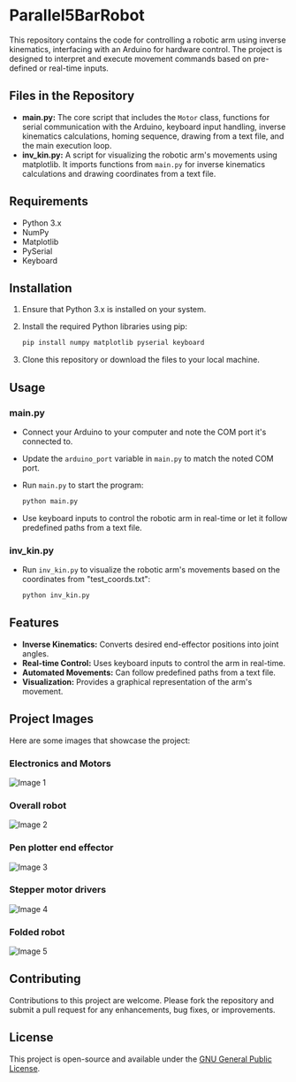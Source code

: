 # Parallel5BarRobot

This repository contains the code for controlling a robotic arm using inverse kinematics, interfacing with an Arduino for hardware control. The project is designed to interpret and execute movement commands based on pre-defined or real-time inputs.

## Files in the Repository

- **main.py:** The core script that includes the `Motor` class, functions for serial communication with the Arduino, keyboard input handling, inverse kinematics calculations, homing sequence, drawing from a text file, and the main execution loop.
- **inv_kin.py:** A script for visualizing the robotic arm's movements using matplotlib. It imports functions from `main.py` for inverse kinematics calculations and drawing coordinates from a text file.

## Requirements

- Python 3.x
- NumPy
- Matplotlib
- PySerial
- Keyboard

## Installation

1. Ensure that Python 3.x is installed on your system.
2. Install the required Python libraries using pip:

    ```bash
    pip install numpy matplotlib pyserial keyboard
    ```

3. Clone this repository or download the files to your local machine.

## Usage

### main.py

- Connect your Arduino to your computer and note the COM port it's connected to.
- Update the `arduino_port` variable in `main.py` to match the noted COM port.
- Run `main.py` to start the program:

    ```bash
    python main.py
    ```

- Use keyboard inputs to control the robotic arm in real-time or let it follow predefined paths from a text file.

### inv_kin.py

- Run `inv_kin.py` to visualize the robotic arm's movements based on the coordinates from "test_coords.txt":

    ```bash
    python inv_kin.py
    ```

## Features

- **Inverse Kinematics:** Converts desired end-effector positions into joint angles.
- **Real-time Control:** Uses keyboard inputs to control the arm in real-time.
- **Automated Movements:** Can follow predefined paths from a text file.
- **Visualization:** Provides a graphical representation of the arm's movement.

## Project Images

Here are some images that showcase the project:

### Electronics and Motors
![Image 1](im1.jpg)

### Overall robot
![Image 2](im2.jpg)

### Pen plotter end effector
![Image 3](im3.jpg)

### Stepper motor drivers
![Image 4](im4.jpg)

### Folded robot
![Image 5](im5.jpg)


## Contributing

Contributions to this project are welcome. Please fork the repository and submit a pull request for any enhancements, bug fixes, or improvements.

## License

This project is open-source and available under the [GNU General Public License](LICENSE.md).
